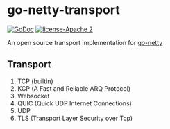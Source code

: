 # go-netty-transport

[![GoDoc][1]][2] [![license-Apache 2][3]][4]

[1]: https://godoc.org/github.com/go-netty/go-netty-transport?status.svg
[2]: https://godoc.org/github.com/go-netty/go-netty-transport
[3]: https://img.shields.io/badge/license-Apache%202-blue.svg
[4]: LICENSE 

An open source transport implementation for [go-netty](https://github.com/go-netty/go-netty)

## Transport

1. TCP (builtin)
2. KCP (A Fast and Reliable ARQ Protocol)
3. Websocket
4. QUIC (Quick UDP Internet Connections)
5. UDP
6. TLS (Transport Layer Security over Tcp)
